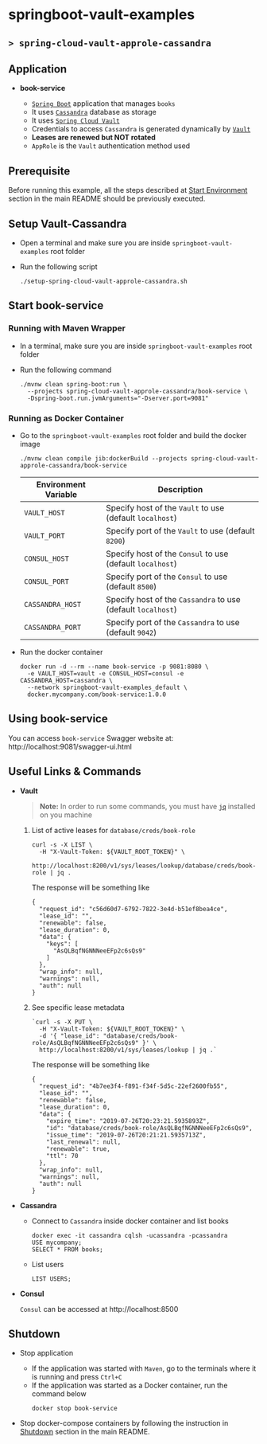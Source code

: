 # springboot-vault-examples
## `> spring-cloud-vault-approle-cassandra`

## Application

- **book-service**

  - [`Spring Boot`](https://docs.spring.io/spring-boot/docs/current/reference/htmlsingle/) application that manages `books`
  - It uses [`Cassandra`](https://cassandra.apache.org/) database as storage
  - It uses [`Spring Cloud Vault`](https://cloud.spring.io/spring-cloud-vault/spring-cloud-vault.html)
  - Credentials to access `Cassandra` is generated dynamically by [`Vault`](https://www.vaultproject.io)
  - **Leases are renewed but NOT rotated**
  - `AppRole` is the `Vault` authentication method used

## Prerequisite

Before running this example, all the steps described at [Start Environment](https://github.com/ivangfr/springboot-vault-examples#start-environment) section in the main README should be previously executed.

## Setup Vault-Cassandra

- Open a terminal and make sure you are inside `springboot-vault-examples` root folder

- Run the following script
  ```
  ./setup-spring-cloud-vault-approle-cassandra.sh
  ```

## Start book-service

### Running with Maven Wrapper

- In a terminal, make sure you are inside `springboot-vault-examples` root folder

- Run the following command
  ```
  ./mvnw clean spring-boot:run \
    --projects spring-cloud-vault-approle-cassandra/book-service \
    -Dspring-boot.run.jvmArguments="-Dserver.port=9081"
  ```

### Running as Docker Container

- Go to the `springboot-vault-examples` root folder and build the docker image
  ```
  ./mvnw clean compile jib:dockerBuild --projects spring-cloud-vault-approle-cassandra/book-service
  ```
  | Environment Variable | Description                                                  |
  | -------------------- | ------------------------------------------------------------ |
  | `VAULT_HOST`         | Specify host of the `Vault` to use (default `localhost`)     |
  | `VAULT_PORT`         | Specify port of the `Vault` to use (default `8200`)          |
  | `CONSUL_HOST`        | Specify host of the `Consul` to use (default `localhost`)    |
  | `CONSUL_PORT`        | Specify port of the `Consul` to use (default `8500`)         |
  | `CASSANDRA_HOST`     | Specify host of the `Cassandra` to use (default `localhost`) |
  | `CASSANDRA_PORT`     | Specify port of the `Cassandra` to use (default `9042`)      |

- Run the docker container
  ```
  docker run -d --rm --name book-service -p 9081:8080 \
    -e VAULT_HOST=vault -e CONSUL_HOST=consul -e CASSANDRA_HOST=cassandra \
    --network springboot-vault-examples_default \
    docker.mycompany.com/book-service:1.0.0
  ```

## Using book-service

You can access `book-service` Swagger website at: http://localhost:9081/swagger-ui.html

## Useful Links & Commands

- **Vault**

  > **Note:** In order to run some commands, you must have [`jq`](https://stedolan.github.io/jq) installed on you machine

  1. List of active leases for `database/creds/book-role`
     ```
     curl -s -X LIST \
       -H "X-Vault-Token: ${VAULT_ROOT_TOKEN}" \
       http://localhost:8200/v1/sys/leases/lookup/database/creds/book-role | jq .
     ```
     
     The response will be something like
     ```
     {
       "request_id": "c56d60d7-6792-7822-3e4d-b51ef8bea4ce",
       "lease_id": "",
       "renewable": false,
       "lease_duration": 0,
       "data": {
         "keys": [
           "AsQLBqfNGNNNeeEFp2c6sQs9"
         ]
       },
       "wrap_info": null,
       "warnings": null,
       "auth": null
     }
     ```

  1. See specific lease metadata
     ```
     `curl -s -X PUT \
       -H "X-Vault-Token: ${VAULT_ROOT_TOKEN}" \
       -d '{ "lease_id": "database/creds/book-role/AsQLBqfNGNNNeeEFp2c6sQs9" }' \
       http://localhost:8200/v1/sys/leases/lookup | jq .`
     ```
     
     The response will be something like
     ```
     {
       "request_id": "4b7ee3f4-f891-f34f-5d5c-22ef2600fb55",
       "lease_id": "",
       "renewable": false,
       "lease_duration": 0,
       "data": {
         "expire_time": "2019-07-26T20:23:21.5935893Z",
         "id": "database/creds/book-role/AsQLBqfNGNNNeeEFp2c6sQs9",
         "issue_time": "2019-07-26T20:21:21.5935713Z",
         "last_renewal": null,
         "renewable": true,
         "ttl": 70
       },
       "wrap_info": null,
       "warnings": null,
       "auth": null
     }
     ```

- **Cassandra**

  - Connect to `Cassandra` inside docker container and list books
    ```
    docker exec -it cassandra cqlsh -ucassandra -pcassandra
    USE mycompany;
    SELECT * FROM books;
    ```

  - List users
    ```
    LIST USERS;
    ```

- **Consul**

  `Consul` can be accessed at http://localhost:8500

## Shutdown

- Stop application
  - If the application was started with `Maven`, go to the terminals where it is running and press `Ctrl+C`
  - If the application was started as a Docker container, run the command below
    ```
    docker stop book-service
    ```
    
- Stop docker-compose containers by following the instruction in [Shutdown](https://github.com/ivangfr/springboot-vault-examples#shutdown) section in the main README.
